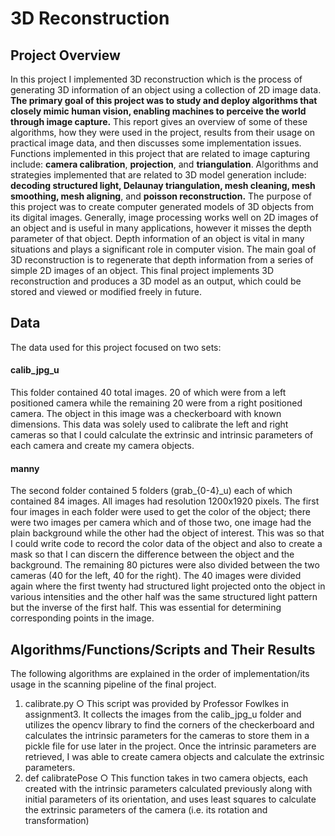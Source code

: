 # 3D Reconstruction

## Project Overview
In this project I implemented 3D reconstruction which is the process of generating
3D information of an object using a collection of 2D image data. **The primary goal of this project was to study and deploy algorithms that closely mimic human vision, enabling machines to perceive the world through image capture.** This report gives an overview of some of
these algorithms, how they were used in the project, results from their usage on practical
image data, and then discusses some implementation issues. Functions implemented in this
project that are related to image capturing include: **camera calibration**, **projection**, and
**triangulation**. Algorithms and strategies implemented that are related to 3D model generation
include: **decoding structured light, Delaunay triangulation, mesh cleaning, mesh smoothing,
mesh aligning**, and **poisson reconstruction.**
The purpose of this project was to create computer generated models of 3D objects from
its digital images. Generally, image processing works well on 2D images of an object and is
useful in many applications, however it misses the depth parameter of that object. Depth
information of an object is vital in many situations and plays a significant role in computer
vision. The main goal of 3D reconstruction is to regenerate that depth information from a series
of simple 2D images of an object. This final project implements 3D reconstruction and produces
a 3D model as an output, which could be stored and viewed or modified freely in future.

## Data
The data used for this project focused on two sets:
#### calib_jpg_u
This folder contained 40 total images. 20
of which were from a left positioned camera while the remaining 20 were from a right positioned
camera. The object in this image was a checkerboard with known dimensions. This data was
solely used to calibrate the left and right cameras so that I could calculate the extrinsic and
intrinsic parameters of each camera and create my camera objects.
#### manny
The second folder contained 5 folders (grab_{0-4}_u) each of which contained 84
images. All images had resolution 1200x1920 pixels. The first four images in each folder were
used to get the color of the object; there were two images per camera which and of those two,
one image had the plain background while the other had the object of interest. This was so that I
could write code to record the color data of the object and also to create a mask so that I can
discern the difference between the object and the background. The remaining 80 pictures were
also divided between the two cameras (40 for the left, 40 for the right). The 40 images were
divided again where the first twenty had structured light projected onto the object in various
intensities and the other half was the same structured light pattern but the inverse of the first half.
This was essential for determining corresponding points in the image.

## Algorithms/Functions/Scripts and Their Results
The following algorithms are explained in the order of implementation/its usage in the
scanning pipeline of the final project.
1. calibrate.py
○ This script was provided by Professor Fowlkes in assignment3. It collects the
images from the calib_jpg_u folder and utilizes the opencv library to find the
corners of the checkerboard and calculates the intrinsic parameters for the
cameras to store them in a pickle file for use later in the project. Once the intrinsic
parameters are retrieved, I was able to create camera objects and calculate the
extrinsic parameters.
2. def calibratePose
○ This function takes in two camera objects, each created with the intrinsic
parameters calculated previously along with initial parameters of its orientation,
and uses least squares to calculate the extrinsic parameters of the camera (i.e. its
rotation and transformation)


